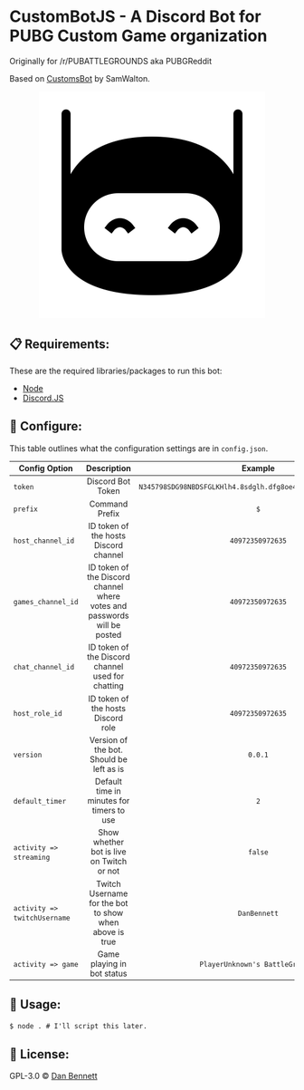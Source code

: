 # CustomBotJS - A Discord Bot for PUBG Custom Game organization

Originally for /r/PUBATTLEGROUNDS aka PUBGReddit

Based on [CustomsBot](https://github.com/Samwalton9/CustomsBot) by SamWalton.

<div align="center">
    <img src="./botlogo.png" />
</div>

## 📋 Requirements:
These are the required libraries/packages to run this bot:
 - [Node](https://nodejs.org/en/)
 - [Discord.JS](https://discord.js.org)

## 🔧 Configure:
This table outlines what the configuration settings are in `config.json`.

| Config Option                |                               Description                                |                            Example                            |
| ---------------------------- | :----------------------------------------------------------------------: | :-----------------------------------------------------------: |
| `token`                      |                            Discord Bot Token                             | `N345798SDG98NBDSFGLKHlh4.8sdglh.dfg8oe4lkndf_dhg0934sg2qevM` |
| `prefix`                     |                              Command Prefix                              |                              `$`                              |
| `host_channel_id`            |                  ID token of the hosts Discord channel                   |                       `40972350972635`                        |
| `games_channel_id`           | ID token of the Discord channel where votes and passwords will be posted |                       `40972350972635`                        |
| `chat_channel_id`            |            ID token of the Discord channel used for chatting             |                       `40972350972635`                        |
| `host_role_id`               |                    ID token of the hosts Discord role                    |                       `40972350972635`                        |
| `version`                    |                 Version of the bot. Should be left as is                 |                            `0.0.1`                            |
| `default_timer`              |                Default time in minutes for timers to use                 |                              `2`                              |
| `activity => streaming`      |                Show whether bot is live on Twitch or not                 |                            `false`                            |
| `activity => twitchUsername` |          Twitch Username for the bot to show when above is true          |                         `DanBennett`                          |
| `activity => game`           |                        Game playing in bot status                        |                `PlayerUnknown's BattleGrounds`                |


## 🚀 Usage:
```shell
$ node . # I'll script this later.
```

## 📄 License:
GPL-3.0 © [Dan Bennett](https://github.com/DanBennettUK/CustomBotJS/blob/master/LICENSE)
